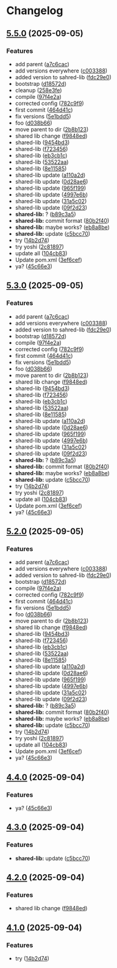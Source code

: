 # Changelog

## [5.5.0](https://github.com/ardetrick/release-please-playground/compare/shared-lib-v5.4.0...shared-lib-v5.5.0) (2025-09-05)


### Features

* add parent ([a7c6cac](https://github.com/ardetrick/release-please-playground/commit/a7c6cac46518424ebbb1e4135be0b5b1e479c64f))
* add versions everywhere ([c003388](https://github.com/ardetrick/release-please-playground/commit/c0033883a8cd8b8eea78cf219ee66acb86d13c22))
* added version to sahred-lib ([fdc29e0](https://github.com/ardetrick/release-please-playground/commit/fdc29e0ad463418d8af7d7e2b584233f7f99aedf))
* bootstrap ([d18572d](https://github.com/ardetrick/release-please-playground/commit/d18572d2d9a47aeb5c5128bbe0579109d79cf73f))
* cleanup ([258e3fe](https://github.com/ardetrick/release-please-playground/commit/258e3fe1b796e6b821a6aceece233fe542080270))
* compile ([97f4e2a](https://github.com/ardetrick/release-please-playground/commit/97f4e2a94128da641653a3585cc3bd2d70372669))
* corrected config ([782c9f9](https://github.com/ardetrick/release-please-playground/commit/782c9f926a82565c6909ecde1acb33e032bd8122))
* first commit ([464d41c](https://github.com/ardetrick/release-please-playground/commit/464d41c9ed374a96a90cd8e1f9ccc555db4cfbd7))
* fix versions ([5e1bdd5](https://github.com/ardetrick/release-please-playground/commit/5e1bdd5ed3026553046fb7eb2495da706e77b550))
* foo ([d038b66](https://github.com/ardetrick/release-please-playground/commit/d038b66e8de25076dbd56ed66497546634ebef96))
* move parent to dir ([2b8b123](https://github.com/ardetrick/release-please-playground/commit/2b8b123ea2663e831da656a94a4a82c5f5882a3d))
* shared lib change ([f9848ed](https://github.com/ardetrick/release-please-playground/commit/f9848ededd881b511c669cb915c00e4b598757bf))
* shared-lib ([9454bd3](https://github.com/ardetrick/release-please-playground/commit/9454bd3458edd7acc7b5cd0321c445dbe457fd79))
* shared-lib ([f723456](https://github.com/ardetrick/release-please-playground/commit/f7234564966e255c982a2118c56aa24777163675))
* shared-lib ([eb3cb1c](https://github.com/ardetrick/release-please-playground/commit/eb3cb1caa100c4eecaf8c715009c443cef8c0280))
* shared-lib ([53522aa](https://github.com/ardetrick/release-please-playground/commit/53522aadebacda368bdb51ea68bc53890224b9b5))
* shared-lib ([8e11585](https://github.com/ardetrick/release-please-playground/commit/8e11585b572cddff506d4c65917798b8ca0f07d1))
* shared-lib update ([a110a2d](https://github.com/ardetrick/release-please-playground/commit/a110a2ddc8d63c6959d95a93af806f43f647d71d))
* shared-lib update ([0d28ae6](https://github.com/ardetrick/release-please-playground/commit/0d28ae6da1db7921a25a97737c2ba7bdb6db97a3))
* shared-lib update ([965f199](https://github.com/ardetrick/release-please-playground/commit/965f1991602acbe644fb1874e5578198e0a0b90d))
* shared-lib update ([4997e6b](https://github.com/ardetrick/release-please-playground/commit/4997e6bc25cff87eb473589e496b15e388512436))
* shared-lib update ([31a5c02](https://github.com/ardetrick/release-please-playground/commit/31a5c02d5e7f1a5f06c50f7fe1e8542680656734))
* shared-lib update ([09f2d23](https://github.com/ardetrick/release-please-playground/commit/09f2d23b06c37d05e29c9218ac02adf0d86d08de))
* **shared-lib:** ? ([b89c3a5](https://github.com/ardetrick/release-please-playground/commit/b89c3a56cf860f0dcc7df927eddb720c2e109be6))
* **shared-lib:** commit format ([80b2f40](https://github.com/ardetrick/release-please-playground/commit/80b2f404703f83c760472b2be199c989d11e90c4))
* **shared-lib:** maybe works? ([eb8a8be](https://github.com/ardetrick/release-please-playground/commit/eb8a8be3e9363b2f80c36c93b11315d36909bb87))
* **shared-lib:** update ([c5bcc70](https://github.com/ardetrick/release-please-playground/commit/c5bcc70e45c2d108d61c35f6a1f851c882003e31))
* try ([14b2d74](https://github.com/ardetrick/release-please-playground/commit/14b2d74a3c76f88916886177be3336e789bc7acb))
* try yoshi ([2c81897](https://github.com/ardetrick/release-please-playground/commit/2c81897c22ea7cd25e5e85024d0f8188518760b2))
* update all ([104cb83](https://github.com/ardetrick/release-please-playground/commit/104cb83018d0122880f68723d8d5f38d8cde36b2))
* Update pom.xml ([3ef6cef](https://github.com/ardetrick/release-please-playground/commit/3ef6cefbae9e8838945c82e89c08f81bb756c32b))
* ya? ([45c66e3](https://github.com/ardetrick/release-please-playground/commit/45c66e392f08c9b2af6a59057e67dced009cb067))

## [5.3.0](https://github.com/ardetrick/release-please-playground/compare/shared-lib-v5.2.0...shared-lib-v5.3.0) (2025-09-05)


### Features

* add parent ([a7c6cac](https://github.com/ardetrick/release-please-playground/commit/a7c6cac46518424ebbb1e4135be0b5b1e479c64f))
* add versions everywhere ([c003388](https://github.com/ardetrick/release-please-playground/commit/c0033883a8cd8b8eea78cf219ee66acb86d13c22))
* added version to sahred-lib ([fdc29e0](https://github.com/ardetrick/release-please-playground/commit/fdc29e0ad463418d8af7d7e2b584233f7f99aedf))
* bootstrap ([d18572d](https://github.com/ardetrick/release-please-playground/commit/d18572d2d9a47aeb5c5128bbe0579109d79cf73f))
* compile ([97f4e2a](https://github.com/ardetrick/release-please-playground/commit/97f4e2a94128da641653a3585cc3bd2d70372669))
* corrected config ([782c9f9](https://github.com/ardetrick/release-please-playground/commit/782c9f926a82565c6909ecde1acb33e032bd8122))
* first commit ([464d41c](https://github.com/ardetrick/release-please-playground/commit/464d41c9ed374a96a90cd8e1f9ccc555db4cfbd7))
* fix versions ([5e1bdd5](https://github.com/ardetrick/release-please-playground/commit/5e1bdd5ed3026553046fb7eb2495da706e77b550))
* foo ([d038b66](https://github.com/ardetrick/release-please-playground/commit/d038b66e8de25076dbd56ed66497546634ebef96))
* move parent to dir ([2b8b123](https://github.com/ardetrick/release-please-playground/commit/2b8b123ea2663e831da656a94a4a82c5f5882a3d))
* shared lib change ([f9848ed](https://github.com/ardetrick/release-please-playground/commit/f9848ededd881b511c669cb915c00e4b598757bf))
* shared-lib ([9454bd3](https://github.com/ardetrick/release-please-playground/commit/9454bd3458edd7acc7b5cd0321c445dbe457fd79))
* shared-lib ([f723456](https://github.com/ardetrick/release-please-playground/commit/f7234564966e255c982a2118c56aa24777163675))
* shared-lib ([eb3cb1c](https://github.com/ardetrick/release-please-playground/commit/eb3cb1caa100c4eecaf8c715009c443cef8c0280))
* shared-lib ([53522aa](https://github.com/ardetrick/release-please-playground/commit/53522aadebacda368bdb51ea68bc53890224b9b5))
* shared-lib ([8e11585](https://github.com/ardetrick/release-please-playground/commit/8e11585b572cddff506d4c65917798b8ca0f07d1))
* shared-lib update ([a110a2d](https://github.com/ardetrick/release-please-playground/commit/a110a2ddc8d63c6959d95a93af806f43f647d71d))
* shared-lib update ([0d28ae6](https://github.com/ardetrick/release-please-playground/commit/0d28ae6da1db7921a25a97737c2ba7bdb6db97a3))
* shared-lib update ([965f199](https://github.com/ardetrick/release-please-playground/commit/965f1991602acbe644fb1874e5578198e0a0b90d))
* shared-lib update ([4997e6b](https://github.com/ardetrick/release-please-playground/commit/4997e6bc25cff87eb473589e496b15e388512436))
* shared-lib update ([31a5c02](https://github.com/ardetrick/release-please-playground/commit/31a5c02d5e7f1a5f06c50f7fe1e8542680656734))
* shared-lib update ([09f2d23](https://github.com/ardetrick/release-please-playground/commit/09f2d23b06c37d05e29c9218ac02adf0d86d08de))
* **shared-lib:** ? ([b89c3a5](https://github.com/ardetrick/release-please-playground/commit/b89c3a56cf860f0dcc7df927eddb720c2e109be6))
* **shared-lib:** commit format ([80b2f40](https://github.com/ardetrick/release-please-playground/commit/80b2f404703f83c760472b2be199c989d11e90c4))
* **shared-lib:** maybe works? ([eb8a8be](https://github.com/ardetrick/release-please-playground/commit/eb8a8be3e9363b2f80c36c93b11315d36909bb87))
* **shared-lib:** update ([c5bcc70](https://github.com/ardetrick/release-please-playground/commit/c5bcc70e45c2d108d61c35f6a1f851c882003e31))
* try ([14b2d74](https://github.com/ardetrick/release-please-playground/commit/14b2d74a3c76f88916886177be3336e789bc7acb))
* try yoshi ([2c81897](https://github.com/ardetrick/release-please-playground/commit/2c81897c22ea7cd25e5e85024d0f8188518760b2))
* update all ([104cb83](https://github.com/ardetrick/release-please-playground/commit/104cb83018d0122880f68723d8d5f38d8cde36b2))
* Update pom.xml ([3ef6cef](https://github.com/ardetrick/release-please-playground/commit/3ef6cefbae9e8838945c82e89c08f81bb756c32b))
* ya? ([45c66e3](https://github.com/ardetrick/release-please-playground/commit/45c66e392f08c9b2af6a59057e67dced009cb067))

## [5.2.0](https://github.com/ardetrick/release-please-playground/compare/shared-lib-v5.1.0...shared-lib-v5.2.0) (2025-09-05)


### Features

* add parent ([a7c6cac](https://github.com/ardetrick/release-please-playground/commit/a7c6cac46518424ebbb1e4135be0b5b1e479c64f))
* add versions everywhere ([c003388](https://github.com/ardetrick/release-please-playground/commit/c0033883a8cd8b8eea78cf219ee66acb86d13c22))
* added version to sahred-lib ([fdc29e0](https://github.com/ardetrick/release-please-playground/commit/fdc29e0ad463418d8af7d7e2b584233f7f99aedf))
* bootstrap ([d18572d](https://github.com/ardetrick/release-please-playground/commit/d18572d2d9a47aeb5c5128bbe0579109d79cf73f))
* compile ([97f4e2a](https://github.com/ardetrick/release-please-playground/commit/97f4e2a94128da641653a3585cc3bd2d70372669))
* corrected config ([782c9f9](https://github.com/ardetrick/release-please-playground/commit/782c9f926a82565c6909ecde1acb33e032bd8122))
* first commit ([464d41c](https://github.com/ardetrick/release-please-playground/commit/464d41c9ed374a96a90cd8e1f9ccc555db4cfbd7))
* fix versions ([5e1bdd5](https://github.com/ardetrick/release-please-playground/commit/5e1bdd5ed3026553046fb7eb2495da706e77b550))
* foo ([d038b66](https://github.com/ardetrick/release-please-playground/commit/d038b66e8de25076dbd56ed66497546634ebef96))
* move parent to dir ([2b8b123](https://github.com/ardetrick/release-please-playground/commit/2b8b123ea2663e831da656a94a4a82c5f5882a3d))
* shared lib change ([f9848ed](https://github.com/ardetrick/release-please-playground/commit/f9848ededd881b511c669cb915c00e4b598757bf))
* shared-lib ([9454bd3](https://github.com/ardetrick/release-please-playground/commit/9454bd3458edd7acc7b5cd0321c445dbe457fd79))
* shared-lib ([f723456](https://github.com/ardetrick/release-please-playground/commit/f7234564966e255c982a2118c56aa24777163675))
* shared-lib ([eb3cb1c](https://github.com/ardetrick/release-please-playground/commit/eb3cb1caa100c4eecaf8c715009c443cef8c0280))
* shared-lib ([53522aa](https://github.com/ardetrick/release-please-playground/commit/53522aadebacda368bdb51ea68bc53890224b9b5))
* shared-lib ([8e11585](https://github.com/ardetrick/release-please-playground/commit/8e11585b572cddff506d4c65917798b8ca0f07d1))
* shared-lib update ([a110a2d](https://github.com/ardetrick/release-please-playground/commit/a110a2ddc8d63c6959d95a93af806f43f647d71d))
* shared-lib update ([0d28ae6](https://github.com/ardetrick/release-please-playground/commit/0d28ae6da1db7921a25a97737c2ba7bdb6db97a3))
* shared-lib update ([965f199](https://github.com/ardetrick/release-please-playground/commit/965f1991602acbe644fb1874e5578198e0a0b90d))
* shared-lib update ([4997e6b](https://github.com/ardetrick/release-please-playground/commit/4997e6bc25cff87eb473589e496b15e388512436))
* shared-lib update ([31a5c02](https://github.com/ardetrick/release-please-playground/commit/31a5c02d5e7f1a5f06c50f7fe1e8542680656734))
* shared-lib update ([09f2d23](https://github.com/ardetrick/release-please-playground/commit/09f2d23b06c37d05e29c9218ac02adf0d86d08de))
* **shared-lib:** ? ([b89c3a5](https://github.com/ardetrick/release-please-playground/commit/b89c3a56cf860f0dcc7df927eddb720c2e109be6))
* **shared-lib:** commit format ([80b2f40](https://github.com/ardetrick/release-please-playground/commit/80b2f404703f83c760472b2be199c989d11e90c4))
* **shared-lib:** maybe works? ([eb8a8be](https://github.com/ardetrick/release-please-playground/commit/eb8a8be3e9363b2f80c36c93b11315d36909bb87))
* **shared-lib:** update ([c5bcc70](https://github.com/ardetrick/release-please-playground/commit/c5bcc70e45c2d108d61c35f6a1f851c882003e31))
* try ([14b2d74](https://github.com/ardetrick/release-please-playground/commit/14b2d74a3c76f88916886177be3336e789bc7acb))
* try yoshi ([2c81897](https://github.com/ardetrick/release-please-playground/commit/2c81897c22ea7cd25e5e85024d0f8188518760b2))
* update all ([104cb83](https://github.com/ardetrick/release-please-playground/commit/104cb83018d0122880f68723d8d5f38d8cde36b2))
* Update pom.xml ([3ef6cef](https://github.com/ardetrick/release-please-playground/commit/3ef6cefbae9e8838945c82e89c08f81bb756c32b))
* ya? ([45c66e3](https://github.com/ardetrick/release-please-playground/commit/45c66e392f08c9b2af6a59057e67dced009cb067))

## [4.4.0](https://github.com/ardetrick/release-please-playground/compare/shared-lib-v4.3.0...shared-lib-v4.4.0) (2025-09-04)


### Features

* ya? ([45c66e3](https://github.com/ardetrick/release-please-playground/commit/45c66e392f08c9b2af6a59057e67dced009cb067))

## [4.3.0](https://github.com/ardetrick/release-please-playground/compare/shared-lib-v4.2.0...shared-lib-v4.3.0) (2025-09-04)


### Features

* **shared-lib:** update ([c5bcc70](https://github.com/ardetrick/release-please-playground/commit/c5bcc70e45c2d108d61c35f6a1f851c882003e31))

## [4.2.0](https://github.com/ardetrick/release-please-playground/compare/shared-lib-v4.1.0...shared-lib-v4.2.0) (2025-09-04)


### Features

* shared lib change ([f9848ed](https://github.com/ardetrick/release-please-playground/commit/f9848ededd881b511c669cb915c00e4b598757bf))

## [4.1.0](https://github.com/ardetrick/release-please-playground/compare/shared-lib-v4.0.0...shared-lib-v4.1.0) (2025-09-04)


### Features

* try ([14b2d74](https://github.com/ardetrick/release-please-playground/commit/14b2d74a3c76f88916886177be3336e789bc7acb))
